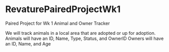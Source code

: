 # RevaturePairedProjectWk1
Paired Project for Wk 1 Animal and Owner Tracker


We will track animals in a local area that are adopted or up for adoption.  
Animals will have an ID, Name, Type, Status, and OwnerID
Owners will have an ID, Name, and Age
